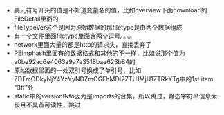 - 美元符号开头的值是不知道变量名的值，比如overview下面download的FileDetail里面的
- fileTypeVer这个是因为原始数据的那filetype是由两个数据组成
- 有一个文件里面filetype里面含两个逗号。。。。
- network里面大量的都是http的请求头，直接丢弃了
- PEimphash里面有的数据格式和其他的不一样，比如说那个值为a0be92ac6e4063a9a7e3518bae623b84的
- 原始数据里面的一处双引号换成了单引号，比如ZDFmODkyNjY4YzYyNDZmOGFhMDI2ZTU1MjU1ZTRkYTg中的1st item "3ff"处
- static中的versionINfo因为是imports的合集，所以跳过，静态字符串信息太长且不具备可读性，跳过
